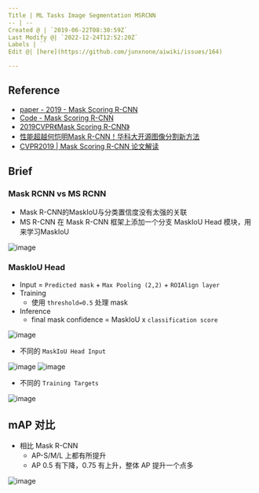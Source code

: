```yaml
---
Title | ML Tasks Image Segmentation MSRCNN
-- | --
Created @ | `2019-06-22T08:30:59Z`
Last Modify @| `2022-12-24T12:52:20Z`
Labels | ``
Edit @| [here](https://github.com/junxnone/aiwiki/issues/164)

---
```

## Reference

- [paper - 2019 - Mask Scoring R-CNN](https://arxiv.org/pdf/1903.00241.pdf)
- [Code - Mask Scoring R-CNN](https://github.com/zjhuang22/maskscoring_rcnn)
- [2019CVPR《Mask Scoring R-CNN》](https://www.cnblogs.com/wemo/p/10505970.html)
- [性能超越何恺明Mask R-CNN！华科大开源图像分割新方法](https://www.jiqizhixin.com/articles/2019-05-15-4)
- [CVPR2019 | Mask Scoring R-CNN 论文解读](https://www.cnblogs.com/ManWingloeng/p/10717578.html)

## Brief

### Mask RCNN vs MS RCNN
- Mask R-CNN的MaskIoU与分类置信度没有太强的关联
- MS R-CNN 在 Mask R-CNN 框架上添加一个分支 MaskIoU Head 模块，用来学习MaskIoU

![image](https://user-images.githubusercontent.com/2216970/79094113-040a5900-7d89-11ea-9930-69f6a3fbe81f.png)

### MaskIoU Head

- Input = `Predicted mask`  + `Max Pooling (2,2)` + `ROIAlign layer`
- Training
  - 使用 `threshold=0.5` 处理 mask
- Inference
  - final mask confidence = MaskIoU x `classification score` 

![image](https://user-images.githubusercontent.com/2216970/79094393-f0132700-7d89-11ea-8947-cd0902ef1505.png)

- 不同的 `MaskIoU Head Input`

![image](https://user-images.githubusercontent.com/2216970/79095633-754c0b00-7d8d-11ea-92bc-ab40ac2a12d8.png)
![image](https://user-images.githubusercontent.com/2216970/79095636-7c731900-7d8d-11ea-9c42-0975b4b0799d.png)

- 不同的 `Training Targets`

![image](https://user-images.githubusercontent.com/2216970/79095653-8ac13500-7d8d-11ea-903f-8d1a9f705a91.png)

##  mAP 对比
- 相比 Mask R-CNN
  - AP-S/M/L 上都有所提升
  - AP 0.5 有下降，0.75 有上升，整体 AP 提升一个点多


![image](https://user-images.githubusercontent.com/2216970/79095810-002d0580-7d8e-11ea-9919-ae83c4e66030.png)

